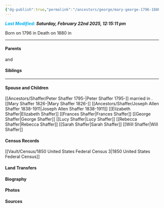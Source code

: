 ```yaml
---
{"dg-publish":true,"permalink":"/ancestors/george/mary-george-1796-1880/","tags":["Mary-George"]}
---
```


***<font color="#00b0f0">Last Modified:</font> Saturday, February 22nd 2025, 12:15:11 pm***

Born on  1796 in <!-- link to place -->
Death on 1880 in <!-- link to place -->

---
#### Parents

<!-- Link to father --> and <!-- Link to mother-->
#### Siblings
<!-- Link to sibling -->

---
#### Spouse and Children
[[Ancestors/Shaffer/Peter Shaffer 1795-\|Peter Shaffer 1795-]] married <!-- link to date --> in <!-- link to place -->.
[[Mary Shaffer 1826-\|Mary Shaffer 1826-]]
[[Ancestors/Shaffer/Joseph Allen Shaffer 1838-1911\|Joseph Allen Shaffer 1838-1911]]
[[Elizabeth Shaffer\|Elizabeth Shaffer]]
[[Frances Shaffer\|Frances Shaffer]]
[[George Shaffer\|George Shaffer]]
[[Lucy Shaffer\|Lucy Shaffer]]
[[Rebecca Shaffer\|Rebecca Shaffer]]
[[Sarah Shaffer\|Sarah Shaffer]]
[[Will Shaffer\|Will Shaffer]]

#### Census Records
[[Vault/Census/1850 United States Federal Census 3\|1850 United States Federal Census]]
#### Land Transfers

#### Biography

#### Photos

#### Sources

